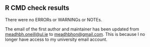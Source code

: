 ## R CMD check results
There were no ERRORs or WARNINGs or NOTEs.

The email of the first author and maintainer has been updated from meadhbh.oneill@ul.ie to
meadhbhon@gmail.com. This is because I no longer have access to my university email account.

